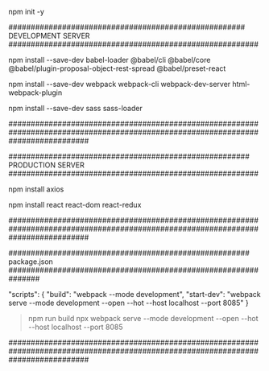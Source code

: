 
npm init -y

##################################################### DEVELOPMENT SERVER ########################################################

npm install --save-dev babel-loader @babel/cli @babel/core @babel/plugin-proposal-object-rest-spread @babel/preset-react 

npm install --save-dev webpack webpack-cli webpack-dev-server html-webpack-plugin

npm install --save-dev sass sass-loader

##################################################################################################################################



###################################################### PRODUCTION SERVER ########################################################

npm install axios

npm install react react-dom react-redux

##################################################################################################################################










###################################################### package.json ###############################################################

"scripts": {
	"build": "webpack --mode development",
	"start-dev": "webpack serve --mode development --open --hot --host localhost --port 8085"
}

> npm run build 
> npx webpack serve --mode development --open --hot --host localhost --port 8085

##################################################################################################################################
